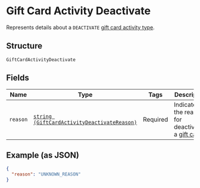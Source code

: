 
# Gift Card Activity Deactivate

Represents details about a `DEACTIVATE` [gift card activity type](../../doc/models/gift-card-activity-type.md).

## Structure

`GiftCardActivityDeactivate`

## Fields

| Name | Type | Tags | Description | Getter | Setter |
|  --- | --- | --- | --- | --- | --- |
| `reason` | [`string (GiftCardActivityDeactivateReason)`](../../doc/models/gift-card-activity-deactivate-reason.md) | Required | Indicates the reason for deactivating a [gift card](../../doc/models/gift-card.md). | getReason(): string | setReason(string reason): void |

## Example (as JSON)

```json
{
  "reason": "UNKNOWN_REASON"
}
```


